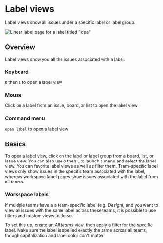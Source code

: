 # Label views

Label views show all issues under a specific label or label group.

![Linear label page for a label titled "idea"](https://webassets.linear.app/images/ornj730p/production/dc574c10f8662331f1453c0037dbbd03a0d16291-1998x731.png?q=95&auto=format&dpr=2)

## Overview

Label views show you all the issues associated with a label. 

### Keyboard

`O` then `L` to open a label view

### Mouse

Click on a label from an issue, board, or list to open the label view

### Command menu

`open label` to open a label view

## Basics

To open a label view, click on the label or label group from a board, list, or issue view. You can also use `O` then `L` to launch a menu and select the label view. You can favorite label views as well as filter them. Team-specific label views only show issues in the specific team associated with the label, whereas workspace label pages show issues associated with the label from all teams.

### Workspace labels

If multiple teams have a a team-specific label (e.g. _Design_), and you want to view all issues with the same label across these teams, it is possible to use filters and custom views to do so. 

To set this up, create an _All teams_ view, then apply a filter for the specific label. Make sure the label is spelled exactly the same across all teams, though capitalization and label color don't matter.
